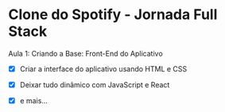 # Clone do Spotify - Jornada Full Stack


Aula 1: Criando a Base: Front-End do Aplicativo

- [x] Criar a interface do aplicativo usando HTML e CSS

- [x] Deixar tudo dinâmico com JavaScript e React

- [x] e mais...

